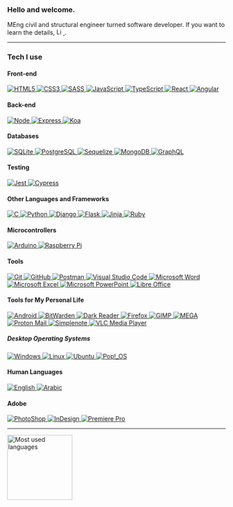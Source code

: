 ### Hello and welcome.

MEng civil and structural engineer turned software developer. If you want to learn the details, <a
  href='https://www.linkedin.com/in/omarzubaidi'>
  <img
    height='15px'
    alt='LinkedIn'
    src='https://img.shields.io/static/v1?logo=LinkedIn&label=%20&message=LinkedIn&color=black&logoColor=0A66C2'
  />
</a>.

---

### Tech I use

#### Front-end

<a href='https://html.com/html5/'>
  <img
    alt='HTML5'
    src='https://img.shields.io/static/v1?logo=HTML5&label=%20&message=HTML%205&color=black'
  />
</a>
<a href='https://css3.com/'>
  <img
    alt='CSS3'
    src='https://img.shields.io/static/v1?logo=CSS3&label=%20&message=CSS%203&color=black&logoColor=1572B6'
  />
</a>
<a href='https://sass-lang.com/'>
  <img
    alt='SASS'
    src='https://img.shields.io/static/v1?logo=SASS&label=%20&message=SASS&color=black'
  />
</a>
<a href='https://www.javascript.com/'>
  <img
    alt='JavaScript'
    src='https://img.shields.io/static/v1?logo=JavaScript&label=%20&message=JavaScript&color=black'
  />
</a>
<a href='https://www.typescriptlang.org/'>
  <img
    alt='TypeScript'
    src='https://img.shields.io/static/v1?logo=TypeScript&label=%20&message=TypeScript&color=black'
  />
</a>
<a href='https://reactjs.org/'>
  <img
    alt='React'
    src='https://img.shields.io/static/v1?logo=React&label=%20&message=React&color=black'
  />
</a>
<a href='https://angular.io/'>
  <img
    alt='Angular'
    src='https://img.shields.io/static/v1?logo=Angular&label=%20&message=Angular&color=black&logoColor=DD0031'
  />
</a>

#### Back-end

<a href='https://nodejs.org/'>
  <img
    alt='Node'
    src='https://img.shields.io/static/v1?logo=Node.JS&label=%20&message=Node&color=black'
  />
</a>
<a href='http://expressjs.com/'>
  <img
    alt='Express'
    src='https://img.shields.io/static/v1?logo=Express&label=%20&message=Express&color=black'
  />
</a>
<a href='https://koajs.com/'>
  <img
    alt='Koa'
    src='https://img.shields.io/static/v1?logo=Koa&label=%20&message=Koa&color=black'
  />
</a>

#### Databases

<a href='https://sqlite.org/index.html'>
  <img
    alt='SQLite'
    src='https://img.shields.io/static/v1?logo=SQLite&label=%20&message=SQLite&color=black&logoColor=003B57'
  />
</a>
<a href='https://www.postgresql.org/'>
  <img
    alt='PostgreSQL'
    src='https://img.shields.io/static/v1?logo=PostgreSQL&label=%20&message=PostgreSQL&color=black'
  />
</a>
<a href='https://sequelize.org/'>
  <img
    alt='Sequelize'
    src='https://img.shields.io/static/v1?logo=Sequelize&label=%20&message=Sequelize&color=black'
  />
</a>
<a href='https://www.mongodb.com/'>
  <img
    alt='MongoDB'
    src='https://img.shields.io/static/v1?logo=MongoDB&label=%20&message=MongoDB%20%28%26%20Mongoose%29&color=black'
  />
</a>
<a href='https://graphql.org/'>
  <img
    alt='GraphQL'
    src='https://img.shields.io/static/v1?logo=GraphQL&label=%20&message=GraphQL&color=black&logoColor=E10098'
  />
</a>

#### Testing

<a href='https://jestjs.io/'>
  <img
    alt='Jest'
    src='https://img.shields.io/static/v1?logo=Jest&label=%20&message=Jest&color=black&logoColor=C21325'
  />
</a>
<a href='https://www.cypress.io/'>
  <img
    alt='Cypress'
    src='https://img.shields.io/static/v1?logo=Cypress&label=%20&message=Cypress&color=black'
  />
</a>

#### Other Languages and Frameworks

<a href='https://www.iso.org/standard/74528.html'>
  <img
    alt='C'
    src='https://img.shields.io/static/v1?logo=C&label=%20&message=C&color=black'
  />
</a>
<a href='https://www.python.org/'>
  <img
    alt='Python'
    src='https://img.shields.io/static/v1?logo=Python&label=%20&message=Python&color=black'
  />
</a>
<a href='https://www.djangoproject.com/'>
  <img
    alt='Django'
    src='https://img.shields.io/static/v1?logo=Django&label=%20&message=Django&color=black&logoColor=092E20'
  />
</a>
<a href='https://flask.palletsprojects.com/'>
  <img
    alt='Flask'
    src='https://img.shields.io/static/v1?logo=Flask&label=%20&message=Flask&color=black'
  />
</a>
<a href='https://jinja.palletsprojects.com/'>
  <img
    alt='Jinja'
    src='https://img.shields.io/static/v1?logo=Jinja&label=%20&message=Jinja&color=black&logoColor=B41717'
  />
</a>
<a href='https://www.ruby-lang.org/'>
  <img
    alt='Ruby'
    src='https://img.shields.io/static/v1?logo=Ruby&label=%20&message=Ruby&color=black&logoColor=CC342D'
  />
</a>

#### Microcontrollers

<a href='https://www.arduino.cc/'>
  <img
    alt='Arduino'
    src='https://img.shields.io/static/v1?logo=arduino&label=%20&message=Arduino&color=black'
  />
</a>
<a href='https://www.raspberrypi.org/'>
  <img
    alt='Raspberry Pi'
    src='https://img.shields.io/static/v1?logo=raspberrypi&label=%20&message=Raspberry%20Pi&color=black&logoColor=A22846'
  />
</a>

#### Tools

<a href='https://git-scm.com/'>
  <img
    alt='Git'
    src='https://img.shields.io/static/v1?logo=Git&label=%20&message=Git&color=black'
  />
</a>
<a href='https://github.com/'>
  <img
    alt='GitHub'
    src='https://img.shields.io/static/v1?logo=GitHub&label=%20&message=GitHub&color=black'
  />
</a>
<a href='https://www.postman.com/'>
  <img
    alt='Postman'
    src='https://img.shields.io/static/v1?logo=Postman&label=%20&message=Postman&color=black'
  />
</a>
<a href='https://code.visualstudio.com/'>
  <img
    alt='Visual Studio Code'
    src='https://img.shields.io/static/v1?logo=VisualStudioCode&label=%20&message=Visual%20Studio%20Code&color=black&logoColor=007ACC'
  />
</a>
<a href='https://www.microsoft.com/en-gb/microsoft-365/microsoft-office'>
  <img
    alt='Microsoft Word'
    src='https://img.shields.io/static/v1?logo=MicrosoftWord&label=%20&message=Microsoft%20Word&color=black&logoColor=2B579A'
  />
</a>
<a href='https://www.microsoft.com/en-gb/microsoft-365/microsoft-office'>
  <img
    alt='Microsoft Excel'
    src='https://img.shields.io/static/v1?logo=MicrosoftExcel&label=%20&message=Microsoft%20Excel&color=black&logoColor=217346'
  />
</a>
<a href='https://www.microsoft.com/en-gb/microsoft-365/microsoft-office'>
  <img
    alt='Microsoft PowerPoint'
    src='https://img.shields.io/static/v1?logo=MicrosoftPowerPoint&label=%20&message=Microsoft%20PowerPoint&color=black&logoColor=B7472A'
  />
</a>
<a href='https://www.libreoffice.org/'>
  <img
    alt='Libre Office'
    src='https://img.shields.io/static/v1?logo=LibreOffice&label=%20&message=Libre%20Office&color=black&logoColor=18A303'
  />
</a>

#### Tools for My Personal Life

<a href='https://www.android.com/'>
  <img
    alt='Android'
    src='https://img.shields.io/static/v1?logo=Android&label=%20&message=Android&color=black'
  />
</a>
<a href='https://bitwarden.com/'>
  <img
    alt='BitWarden'
    src='https://img.shields.io/static/v1?logo=BitWarden&label=%20&message=BitWarden&color=black&logoColor=175DDC'
  />
</a>
<a href='https://darkreader.org/'>
  <img
    alt='Dark Reader'
    src='https://img.shields.io/static/v1?logo=DarkReader&label=%20&message=Dark%20Reader&color=black'
  />
</a>
<a href='https://www.mozilla.org/en-US/firefox/new/'>
  <img
    alt='Firefox'
    src='https://img.shields.io/static/v1?logo=Firefox&label=%20&message=Firefox&color=black'
  />
</a>
<a href='https://www.gimp.org/'>
  <img
    alt='GIMP'
    src='https://img.shields.io/static/v1?logo=GIMP&label=%20&message=GIMP&color=black&logoColor=5C5543'
  />
</a>
<a href='https://mega.io/'>
  <img
    alt='MEGA'
    src='https://img.shields.io/static/v1?logo=MEGA&label=%20&message=MEGA&color=black&logoColor=D9272E'
  />
</a>
<a href='https://protonmail.com/'>
  <img
    alt='Proton Mail'
    src='https://img.shields.io/static/v1?logo=ProtonMail&label=%20&message=Proton%20Mail&color=black'
  />
</a>
<a href='https://simplenote.com/'>
  <img
    alt='Simplenote'
    src='https://img.shields.io/static/v1?logo=Simplenote&label=%20&message=Simplenote&color=black&logoColor=3361CC'
  />
</a>
<a href='https://www.videolan.org/vlc/'>
  <img
    alt='VLC Media Player'
    src='https://img.shields.io/static/v1?logo=VLCMediaPlayer&label=%20&message=VLC%20Media%20Player&color=black'
  />
</a>

##### Desktop Operating Systems

<a href='https://www.microsoft.com/en-us/windows'>
  <img
    alt='Windows'
    src='https://img.shields.io/static/v1?logo=Windows&label=%20&message=Windows&color=black&logoColor=5E5E5E'
  />
</a>
<a href='https://www.linux.org/'>
  <img
    alt='Linux'
    src='https://img.shields.io/static/v1?logo=Linux&label=%20&message=Linux&color=black'
  />
</a>
<a href='https://ubuntu.com/'>
  <img
    alt='Ubuntu'
    src='https://img.shields.io/static/v1?logo=Ubuntu&label=%20&message=Ubuntu&color=black&logoColor=B7472A'
  />
</a>
<a href='https://pop.system76.com/'>
  <img
    alt='Pop!_OS'
    src='https://img.shields.io/static/v1?logo=Pop!_OS&label=%20&message=Pop!_OS&color=black'
  />
</a>

#### Human Languages

<a href='https://github.com/OmarZubaidi'>
  <img
    alt='English'
    src='https://img.shields.io/badge/%20-English-black'
  />
</a>
<a href='https://github.com/OmarZubaidi'>
  <img
    alt='Arabic'
    src='https://img.shields.io/badge/%20-Arabic-black'
  />
</a>

#### Adobe

<a href='https://www.adobe.com/products/photoshop.html'>
  <img
    alt='PhotoShop'
    src='https://img.shields.io/static/v1?logo=AdobePhotoShop&label=%20&message=PhotoShop&color=black'
  />
</a>
<a href='https://www.adobe.com/products/indesign.html'>
  <img
    alt='InDesign'
    src='https://img.shields.io/static/v1?logo=AdobeInDesign&label=%20&message=InDesign&color=black'
  />
</a>
<a href='https://www.adobe.com/products/premiere.html'>
  <img
    alt='Premiere Pro'
    src='https://img.shields.io/static/v1?logo=AdobePremierePro&label=%20&message=Premiere%20Pro&color=black'
  />
</a>

---

<img
  src='https://github-readme-stats.vercel.app/api/top-langs/?username=OmarZubaidi&layout=compact&theme=dark'
  alt='Most used languages'
  height='150'
/>
